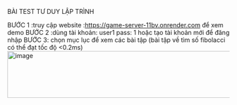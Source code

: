 BÀI TEST TƯ DUY LẬP TRÌNH 

BƯỚC 1 :truy cập website :https://game-server-11bv.onrender.com để xem demo 
BƯỚC 2 :dùng tài khoản: user1 pass: 1 hoặc tạo tài khoản mới để đăng nhập 
BƯỚC 3: chọn mục lục để xem các bài tập 
(bài tập về tìm số fibolacci có thể đạt tốc độ <0.2ms)
<img width="692" height="107" alt="image" src="https://github.com/user-attachments/assets/0c24327d-a816-4753-9a6b-06ea24dabcd5" />


